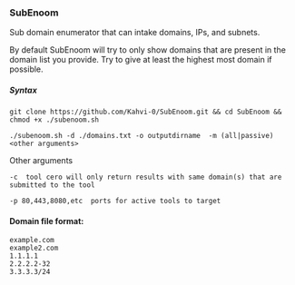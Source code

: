 ### SubEnoom

Sub domain enumerator that can intake domains, IPs, and subnets. 

By default SubEnoom will try to only show domains that are present in the domain list you provide. Try to give at least the highest most domain if possible. 

##### Syntax

```
git clone https://github.com/Kahvi-0/SubEnoom.git && cd SubEnoom && chmod +x ./subenoom.sh
```

```
./subenoom.sh -d ./domains.txt -o outputdirname  -m (all|passive) <other arguments>
```

Other arguments

```
-c  tool cero will only return results with same domain(s) that are submitted to the tool

-p 80,443,8080,etc  ports for active tools to target
```



#### Domain file format:

```
example.com
example2.com
1.1.1.1
2.2.2.2-32
3.3.3.3/24
```
